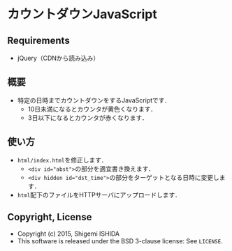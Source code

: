 # カウントダウンJavaScript

## Requirements
- jQuery（CDNから読み込み）

## 概要
- 特定の日時までカウントダウンをするJavaScriptです．
	- 10日未満になるとカウンタが黄色くなります．
	- 3日以下になるとカウンタが赤くなります．

## 使い方
- `html/index.html`を修正します．
	- `<div id="abst">`の部分を適宜書き換えます．
	- `<div hidden id="dst_time">`の部分をターゲットとなる日時に変更します．
- `html`配下のファイルをHTTPサーバにアップロードします．

## Copyright, License
- Copyright (c) 2015, Shigemi ISHIDA
- This software is released under the BSD 3-clause license: See `LICENSE`.
